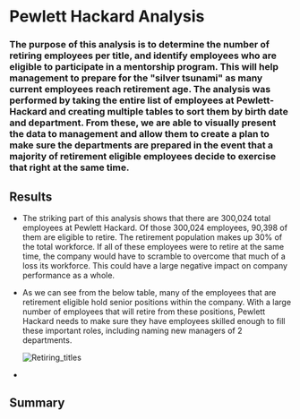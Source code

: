 # Pewlett Hackard Analysis

### The purpose of this analysis is to determine the number of retiring employees per title, and identify employees who are eligible to participate in a mentorship program. This will help management to prepare for the "silver tsunami" as many current employees reach retirement age. The analysis was performed by taking the entire list of employees at Pewlett-Hackard and creating multiple tables to sort them by birth date and department. From these, we are able to visually present the data to management and allow them to create a plan to make sure the departments are prepared in the event that a majority of retirement eligible employees decide to exercise that right at the same time.

## Results

- The striking part of this analysis shows that there are 300,024 total employees at Pewlett Hackard. Of those 300,024 employees, 90,398 of them are eligible to retire. The retirement population makes up 30% of the total workforce. If all of these employees were to retire at the same time, the company would have to scramble to overcome that much of a loss its workforce. This could have a large negative impact on company performance as a whole.

- As we can see from the below table, many of the employees that are retirement eligible hold senior positions within the company. With a large number of employees that will retire from these positions, Pewlett Hackard needs to make sure they have employees skilled enough to fill these important roles, including naming new managers of 2 departments.

    ![Retiring_titles](https://user-images.githubusercontent.com/81929616/120940545-d0586400-c6eb-11eb-9daf-14a49bea03b6.PNG)

- 




## Summary

